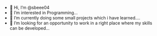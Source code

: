- 👋 Hi, I’m @sbeee04
- 👀 I’m interested in Programming...
- 🌱 I’m currently doing some small projects which i have learned....
- 💞️ I’m looking for an opportunity to work in a right place where my skills can be developed...

<!---
sbeee04/sbeee04 is a ✨ special ✨ repository because its `README.md` (this file) appears on your GitHub profile.
You can click the Preview link to take a look at your changes.
--->
